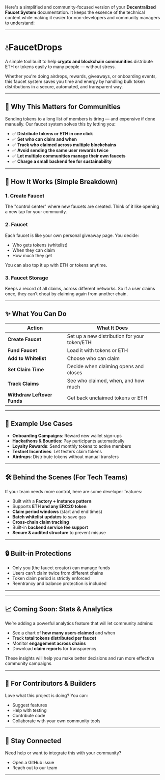 Here's a simplified and community-focused version of your **Decentralized Faucet System** documentation. It keeps the essence of the technical content while making it easier for non-developers and community managers to understand:

---

# 💧FaucetDrops

A simple tool built to help **crypto and blockchain communities** distribute ETH or tokens easily to many people — without stress.

Whether you're doing airdrops, rewards, giveaways, or onboarding events, this faucet system saves you time and energy by handling bulk token distributions in a secure, automated, and transparent way.

---

## 🌟 Why This Matters for Communities

Sending tokens to a long list of members is tiring — and expensive if done manually. Our faucet system solves this by letting you:

* ✅ **Distribute tokens or ETH in one click**
* ✅ **Set who can claim and when**
* ✅ **Track who claimed across multiple blockchains**
* ✅ **Avoid sending the same user rewards twice**
* ✅ **Let multiple communities manage their own faucets**
* ✅ **Charge a small backend fee for sustainability**

---

## 🧩 How It Works (Simple Breakdown)

### 1. **Create Faucet**

The "control center" where new faucets are created. Think of it like opening a new tap for your community.

### 2. **Faucet**

Each faucet is like your own personal giveaway page. You decide:

* Who gets tokens (whitelist)
* When they can claim
* How much they get

You can also top it up with ETH or tokens anytime.

### 3. **Faucet Storage**

Keeps a record of all claims, across different networks. So if a user claims once, they can’t cheat by claiming again from another chain.

---

## ✨ What You Can Do

| Action                      | What It Does                                 |
| --------------------------- | -------------------------------------------- |
| **Create Faucet**           | Set up a new distribution for your token/ETH |
| **Fund Faucet**             | Load it with tokens or ETH                   |
| **Add to Whitelist**        | Choose who can claim                         |
| **Set Claim Time**          | Decide when claiming opens and closes        |
| **Track Claims**            | See who claimed, when, and how much          |
| **Withdraw Leftover Funds** | Get back unclaimed tokens or ETH             |

---

## 💬 Example Use Cases

* **Onboarding Campaigns**: Reward new wallet sign-ups
* **Hackathons & Bounties**: Pay participants automatically
* **Loyalty Rewards**: Send monthly tokens to active members
* **Testnet Incentives**: Let testers claim tokens
* **Airdrops**: Distribute tokens without manual transfers

---

## 🛠️ Behind the Scenes (For Tech Teams)

If your team needs more control, here are some developer features:

* Built with a **Factory + Instance pattern**
* Supports **ETH and any ERC20 token**
* **Claim period windows** (start and end times)
* **Batch whitelist updates** to save gas
* **Cross-chain claim tracking**
* Built-in **backend service fee support**
* **Secure & audited structure** to prevent misuse

---

## 🔒 Built-in Protections

* Only you (the faucet creator) can manage funds
* Users can’t claim twice from different chains
* Token claim period is strictly enforced
* Reentrancy and balance protection is included

---


---

## 📈 Coming Soon: Stats & Analytics

We’re adding a powerful analytics feature that will let community admins:

* See a chart of **how many users claimed** and when
* Track **total tokens distributed per faucet**
* Monitor **engagement across chains**
* Download **claim reports** for transparency

These insights will help you make better decisions and run more effective community campaigns.

---

## 🤝 For Contributors & Builders

Love what this project is doing? You can:

* Suggest features
* Help with testing
* Contribute code
* Collaborate with your own community tools

---

## 🔗 Stay Connected

Need help or want to integrate this with your community?

* Open a GitHub issue
* Reach out to our team

---